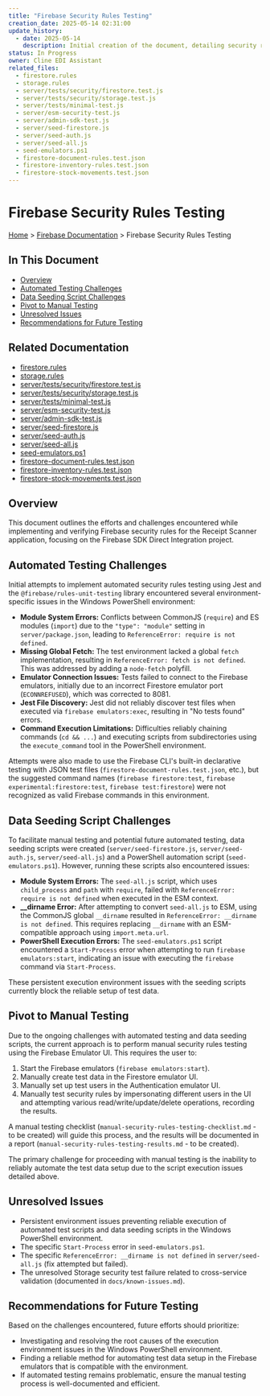 ```yaml
---
title: "Firebase Security Rules Testing"
creation_date: 2025-05-14 02:31:00
update_history:
  - date: 2025-05-14
    description: Initial creation of the document, detailing security rules testing efforts and challenges.
status: In Progress
owner: Cline EDI Assistant
related_files:
  - firestore.rules
  - storage.rules
  - server/tests/security/firestore.test.js
  - server/tests/security/storage.test.js
  - server/tests/minimal-test.js
  - server/esm-security-test.js
  - server/admin-sdk-test.js
  - server/seed-firestore.js
  - server/seed-auth.js
  - server/seed-all.js
  - seed-emulators.ps1
  - firestore-document-rules.test.json
  - firestore-inventory-rules.test.json
  - firestore-stock-movements.test.json
---
```


# Firebase Security Rules Testing

[Home](/docs) > [Firebase Documentation](/docs/firebase) > Firebase Security Rules Testing

## In This Document
- [Overview](#overview)
- [Automated Testing Challenges](#automated-testing-challenges)
- [Data Seeding Script Challenges](#data-seeding-script-challenges)
- [Pivot to Manual Testing](#pivot-to-manual-testing)
- [Unresolved Issues](#unresolved-issues)
- [Recommendations for Future Testing](#recommendations-for-future-testing)

## Related Documentation
- [firestore.rules](firestore.rules)
- [storage.rules](storage.rules)
- [server/tests/security/firestore.test.js](server/tests/security/firestore.test.js)
- [server/tests/security/storage.test.js](server/tests/security/storage.test.js)
- [server/tests/minimal-test.js](server/tests/minimal-test.js)
- [server/esm-security-test.js](server/esm-security-test.js)
- [server/admin-sdk-test.js](server/admin-sdk-test.js)
- [server/seed-firestore.js](server/seed-firestore.js)
- [server/seed-auth.js](server/seed-auth.js)
- [server/seed-all.js](server/seed-all.js)
- [seed-emulators.ps1](seed-emulators.ps1)
- [firestore-document-rules.test.json](firestore-document-rules.test.json)
- [firestore-inventory-rules.test.json](firestore-inventory-rules.test.json)
- [firestore-stock-movements.test.json](firestore-stock-movements.test.json)

## Overview
This document outlines the efforts and challenges encountered while implementing and verifying Firebase security rules for the Receipt Scanner application, focusing on the Firebase SDK Direct Integration project.

## Automated Testing Challenges
Initial attempts to implement automated security rules testing using Jest and the `@firebase/rules-unit-testing` library encountered several environment-specific issues in the Windows PowerShell environment:
- **Module System Errors:** Conflicts between CommonJS (`require`) and ES modules (`import`) due to the `"type": "module"` setting in `server/package.json`, leading to `ReferenceError: require is not defined`.
- **Missing Global Fetch:** The test environment lacked a global `fetch` implementation, resulting in `ReferenceError: fetch is not defined`. This was addressed by adding a `node-fetch` polyfill.
- **Emulator Connection Issues:** Tests failed to connect to the Firebase emulators, initially due to an incorrect Firestore emulator port (`ECONNREFUSED`), which was corrected to 8081.
- **Jest File Discovery:** Jest did not reliably discover test files when executed via `firebase emulators:exec`, resulting in "No tests found" errors.
- **Command Execution Limitations:** Difficulties reliably chaining commands (`cd && ...`) and executing scripts from subdirectories using the `execute_command` tool in the PowerShell environment.

Attempts were also made to use the Firebase CLI's built-in declarative testing with JSON test files (`firestore-document-rules.test.json`, etc.), but the suggested command names (`firebase firestore:test`, `firebase experimental:firestore:test`, `firebase test:firestore`) were not recognized as valid Firebase commands in this environment.

## Data Seeding Script Challenges
To facilitate manual testing and potential future automated testing, data seeding scripts were created (`server/seed-firestore.js`, `server/seed-auth.js`, `server/seed-all.js`) and a PowerShell automation script (`seed-emulators.ps1`). However, running these scripts also encountered issues:
- **Module System Errors:** The `seed-all.js` script, which uses `child_process` and `path` with `require`, failed with `ReferenceError: require is not defined` when executed in the ESM context.
- **__dirname Error:** After attempting to convert `seed-all.js` to ESM, using the CommonJS global `__dirname` resulted in `ReferenceError: __dirname is not defined`. This requires replacing `__dirname` with an ESM-compatible approach using `import.meta.url`.
- **PowerShell Execution Errors:** The `seed-emulators.ps1` script encountered a `Start-Process` error when attempting to run `firebase emulators:start`, indicating an issue with executing the `firebase` command via `Start-Process`.

These persistent execution environment issues with the seeding scripts currently block the reliable setup of test data.

## Pivot to Manual Testing
Due to the ongoing challenges with automated testing and data seeding scripts, the current approach is to perform manual security rules testing using the Firebase Emulator UI. This requires the user to:
1. Start the Firebase emulators (`firebase emulators:start`).
2. Manually create test data in the Firestore emulator UI.
3. Manually set up test users in the Authentication emulator UI.
4. Manually test security rules by impersonating different users in the UI and attempting various read/write/update/delete operations, recording the results.

A manual testing checklist (`manual-security-rules-testing-checklist.md` - to be created) will guide this process, and the results will be documented in a report (`manual-security-rules-testing-results.md` - to be created).

The primary challenge for proceeding with manual testing is the inability to reliably automate the test data setup due to the script execution issues detailed above.

## Unresolved Issues
- Persistent environment issues preventing reliable execution of automated test scripts and data seeding scripts in the Windows PowerShell environment.
- The specific `Start-Process` error in `seed-emulators.ps1`.
- The specific `ReferenceError: __dirname is not defined` in `server/seed-all.js` (fix attempted but failed).
- The unresolved Storage security test failure related to cross-service validation (documented in `docs/known-issues.md`).

## Recommendations for Future Testing
Based on the challenges encountered, future efforts should prioritize:
- Investigating and resolving the root causes of the execution environment issues in the Windows PowerShell environment.
- Finding a reliable method for automating test data setup in the Firebase emulators that is compatible with the environment.
- If automated testing remains problematic, ensure the manual testing process is well-documented and efficient.
